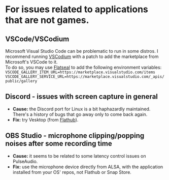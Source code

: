 # For issues related to applications that are not games.

## VSCode/VSCodium
Microsoft Visual Studio Code can be problematic to run in some distros. I recommend running [VSCodium](https://flathub.org/apps/com.vscodium.codium) with a patch to add the marketplace from Microsoft's VSCode to it.\
To do so, you may use [Flatseal](https://flathub.org/apps/com.github.tchx84.Flatseal) to add the following environment variables:
`VSCODE_GALLERY_ITEM_URL=https://marketplace.visualstudio.com/items`\
`VSCODE_GALLERY_SERVICE_URL=https://marketplace.visualstudio.com/_apis/public/gallery`

## Discord - issues with screen capture in general
- **Cause:** the Discord port for Linux is a bit haphazardly maintained. There's a history of bugs that go away only to come back again.
- **Fix:** try Vesktop (from [Flathub](https://flathub.org/apps/dev.vencord.Vesktop)).

## OBS Studio - microphone clipping/popping noises after some recording time
- **Cause:** it seems to be related to some latency control issues on PulseAudio.
- **Fix:** use the microphone device directly from ALSA, with the application installed from your OS' repos, not Flathub or Snap Store.

